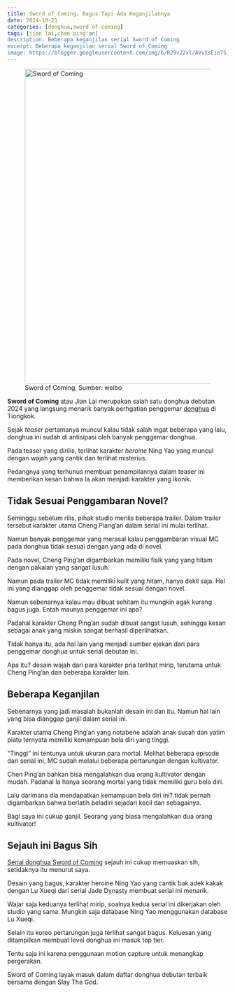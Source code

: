 ```yaml
---
title: Sword of Coming, Bagus Tapi Ada Keganjilannya
date: 2024-10-21
categories: [donghua,sword of coming]
tags: [jian lai,chen ping'an]
description: Beberapa keganjilan serial Sword of Coming
excerpt: Beberapa keganjilan serial Sword of Coming
image: https://blogger.googleusercontent.com/img/b/R29vZ2xl/AVvXsEie7S-9-ZtAC9E_bBMIPGNpTULWhcDQ69zGNH0ZNLRS9bYIB-I7HUpUOs_hG9pvnXa3u7fdu2irTWSqec4v4foSI6R3mLWesgoUYeCF19lKn2r9RrLBSRi9515TjXcMPm8KIOdKdpEznNyM-waliiW0OOiESAK-2PDCgCaEfBPhbgH_IfBT8ZSdBiLkIZ8/h169-w300-rw/jian-lai.webp
---
```

<figure>
  <img alt="Sword of Coming" height="720" src="https://blogger.googleusercontent.com/img/b/R29vZ2xl/AVvXsEie7S-9-ZtAC9E_bBMIPGNpTULWhcDQ69zGNH0ZNLRS9bYIB-I7HUpUOs_hG9pvnXa3u7fdu2irTWSqec4v4foSI6R3mLWesgoUYeCF19lKn2r9RrLBSRi9515TjXcMPm8KIOdKdpEznNyM-waliiW0OOiESAK-2PDCgCaEfBPhbgH_IfBT8ZSdBiLkIZ8/s1600-rw/jian-lai.webp" width="1280" />
  <figcaption>Sword of Coming, Sumber: weibo</figcaption>
</figure>
<p><strong>Sword of Coming</strong> atau Jian Lai merupakan salah satu donghua debutan 2024 yang langsung menarik banyak perhgatian penggemar <a href="https://www.supnewz.com/search/label/donghua?max-results=10">donghua</a> di Tiongkok.</p>
<p>Sejak <em>teaser</em> pertamanya muncul kalau tidak salah ingat beberapa yang lalu, donghua ini sudah di antisipasi oleh banyak penggemar donghua.</p>
<p>Pada teaser yang dirilis, terlihat karakter <em>heroine</em> Ning Yao yang muncul dengan wajah yang cantik dan terlihat misterius.</p>
<p>Pedangnya yang terhunus membuat penampilannya dalam teaser ini memberikan kesan bahwa Ia akan menjadi karakter yang ikonik.</p>
<h2 id="tidak-sesuai-penggambaran-novel">Tidak Sesuai Penggambaran Novel?</h2>
<p>Seminggu sebelum rilis, pihak studio merilis beberapa trailer. Dalam trailer tersebut karakter utama Cheng Piang’an dalam serial ini mulai terlihat.</p>
<p>Namun banyak penggemar yang merasal kalau penggambaran visual MC pada donghua tidak sesuai dengan yang ada di novel.</p>
<p>Pada novel, Cheng Ping’an digambarkan memiliki fisik yang yang hitam dengan pakaian yang sangat lusuh.</p>
<p>Namun pada trailer MC tidak memiliki kulit yang hitam, hanya dekil saja. Hal ini yang dianggap oleh penggemar tidak sesuai dengan novel.</p>
<p>Namun sebenarnya kalau mau dibuat sehitam itu mungkin agak kurang bagus juga. Entah maunya penggemar ini apa?</p>
<p>Padahal karakter Cheng Ping’an sudah dibuat sangat lusuh, sehingga kesan sebagai anak yang miskin sangat berhasil diperlihatkan.</p>
<p>Tidak hanya itu, ada hal lain yang menjadi sumber ejekan dari para penggemar donghua untuk serial debutan ini.</p>
<p>Apa itu? desain wajah dari para karakter pria terlihat mirip, terutama untuk Cheng Ping’an dan beberapa karakter lain.</p>
<h2 id="beberapa-keganjilan">Beberapa Keganjilan</h2>
<p>Sebenarnya yang jadi masalah bukanlah desain ini dan itu. Namun hal lain yang bisa dianggap ganjil dalam serial ini.</p>
<p>Karakter utama Cheng Ping’an yang notabene adalah anak susah dan yatim piatu ternyata memiliki kemampuan bela diri yang tinggi.</p>
<p>“Tinggi” ini tentunya untuk ukuran para mortal. Melihat beberapa episode dari serial ini, MC sudah melalui beberapa pertarungan dengan kultivator.</p>
<p>Chen Ping’an bahkan bisa mengalahkan dua orang kultivator dengan mudah. Padahal Ia hanya seorang mortal yang tidak memiliki guru bela diri.</p>
<p>Lalu darimana dia mendapatkan kemampuan bela diri ini? tidak pernah digambarkan bahwa berlatih beladiri sejadari kecil dan sebagainya.</p>
<p>Bagi saya ini cukup ganjil. Seorang yang biasa mengalahkan dua orang kultivator!</p>
<h2 id="sejauh-ini-bagus-sih">Sejauh ini Bagus Sih</h2>
<p><a href="https://www.supnewz.com/2024/10/sword-of-coming-bagus-tapi-ganjil.html">Serial donghua Sword of Coming</a> sejauh ini cukup memuaskan sih, setidaknya itu menurut saya.</p>
<p>Desain yang bagus, karakter heroine Ning Yao yang cantik bak adek kakak dengan Lu Xueqi dari serial Jade Dynasty membuat serial ini menarik.</p>
<p>Wajar saja keduanya terlihat mirip, soalnya kedua serial ini dikerjakan oleh studio yang sama. Mungkin saja database Ning Yao menggunakan database Lu Xueqi.</p>
<p>Selain itu koreo pertarungan juga terlihat sangat bagus. Keluesan yang ditampilkan membuat level donghua ini masuk top tier.</p>
<p>Tentu saja ini karena penggunaan motion capture untuk menangkap pergerakan.</p>
<p>Sword of Coming layak masuk dalam daftar donghua debutan terbaik bersama dengan Slay The God.</p>

